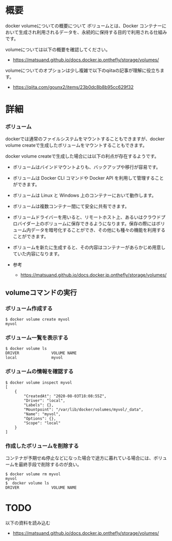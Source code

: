 # 概要
docker volumeについての概要について
ボリュームとは、Docker コンテナーにおいて生成され利用されるデータを、永続的に保持する目的で利用される仕組みです。

volumeについては以下の概要を確認してください。
- https://matsuand.github.io/docs.docker.jp.onthefly/storage/volumes/

volumeについてのオプションは少し複雑で以下のqiitaの記事が理解に役立ちます。
- https://qiita.com/gounx2/items/23b0dc8b8b95cc629f32

# 詳細


### ボリューム

dockerでは通常のファイルシステムをマウントすることもできますが、docker volume createで生成したボリュームをマウントすることもできます。

docker volume createで生成した場合には以下の利点が存在するようです。
- ボリュームはバインドマウントよりも、バックアップや移行が容易です。
- ボリュームは Docker CLI コマンドや Docker API を利用して管理することができます。
- ボリュームは Linux と Windows 上のコンテナーにおいて動作します。
- ボリュームは複数コンテナー間にて安全に共有できます。
- ボリュームドライバーを用いると、リモートホスト上、あるいはクラウドプロバイダー上のボリュームに保存できるようになります。保存の際にはボリューム内データを暗号化することができ、その他にも種々の機能を利用することができます。
- ボリュームを新たに生成すると、その内容はコンテナーがあらかじめ用意していた内容になります。

- 参考
  - https://matsuand.github.io/docs.docker.jp.onthefly/storage/volumes/


## volumeコマンドの実行

### ボリューム作成する
```
$ docker volume create myvol
myvol
```

### ボリューム一覧を表示する
```
$ docker volume ls
DRIVER              VOLUME NAME
local               myvol
```

### ボリュームの情報を確認する
```
$ docker volume inspect myvol
[
    {
        "CreatedAt": "2020-08-03T18:08:55Z",
        "Driver": "local",
        "Labels": {},
        "Mountpoint": "/var/lib/docker/volumes/myvol/_data",
        "Name": "myvol",
        "Options": {},
        "Scope": "local"
    }
]
```

### 作成したボリュームを削除する
コンテナが予期せぬ停止などになった場合で途方に暮れている場合には、ボリュームを最終手段で削除するのが良い。
```
$ docker volume rm myvol
myvol
$  docker volume ls
DRIVER              VOLUME NAME
```

# TODO
以下の資料を読み込む
- https://matsuand.github.io/docs.docker.jp.onthefly/storage/volumes/

